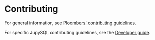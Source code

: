 # Contributing

For general information, see [Ploombers' contributing guidelines.](https://github.com/ploomber/contributing/blob/main/CONTRIBUTING.md)


For specific JupySQL contributing guidelines, see the [Developer guide](https://jupysql.ploomber.io/en/latest/community/developer-guide.html).
